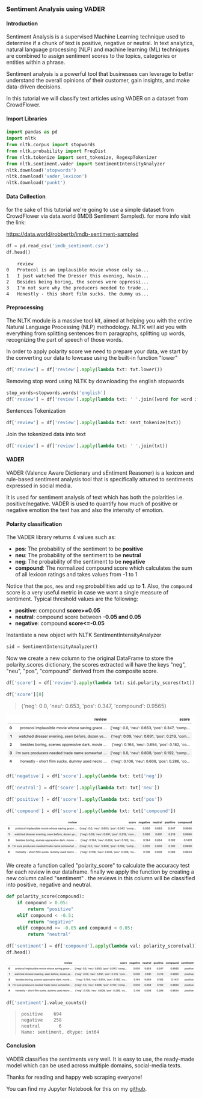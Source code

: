 ### Sentiment Analysis using VADER

#### Introduction

Sentiment Analysis is a supervised Machine Learning technique used to determine if a chunk of text is positive, negative or neutral. In text analytics, natural language processing (NLP) and machine learning (ML) techniques are combined to assign sentiment scores to the topics, categories or entities within a phrase.

Sentiment analysis is a powerful tool that businesses can leverage to better understand the overall opinions of their customer, gain insights, and make data-driven decisions.

In this tutorial we will classify text articles using VADER on a dataset from CrowdFlower.

#### Import Libraries

```python
import pandas as pd
import nltk
from nltk.corpus import stopwords
from nltk.probability import FreqDist
from nltk.tokenize import sent_tokenize, RegexpTokenizer
from nltk.sentiment.vader import SentimentIntensityAnalyzer
nltk.download('stopwords')
nltk.download('vader_lexicon')
nltk.download('punkt')
```

#### Data Collection

for the sake of this tutorial we're going to use a simple dataset from CrowdFlower via data.world (IMDB Sentiment Sampled). for more info visit the  link:

https://data.world/robbertb/imdb-sentiment-sampled

```python
df = pd.read_csv('imdb_sentiment.csv')
df.head()
```

```
	review
0	Protocol is an implausible movie whose only sa...
1	I just watched The Dresser this evening, havin...
2	Besides being boring, the scenes were oppressi...
3	I'm not sure why the producers needed to trade...
4	Honestly - this short film sucks. the dummy us...
```

#### Preprocessing

The NLTK module is a massive tool kit, aimed at helping you with the entire Natural Language Processing (NLP) methodology. NLTK will aid you with everything from splitting sentences from paragraphs, splitting up words, recognizing the part of speech of those words.

In order to apply polarity score we need to prepare your data, we start by the converting our data to lowcase using the built-in function "lower" 

```python
df['review'] = df['review'].apply(lambda txt: txt.lower())
```

Removing stop word using NLTK  by downloading the english stopwords

```python
stop_words=stopwords.words('english')
df['review'] = df['review'].apply(lambda txt: ' '.join([word for word in txt.split() if word not in stop_words]))
```

Sentences Tokenization

```python
df['review'] = df['review'].apply(lambda txt: sent_tokenize(txt))
```

Join the tokenized data into text

```python
df['review'] = df['review'].apply(lambda txt: ' '.join(txt))
```

#### VADER

VADER (Valence Aware Dictionary and sEntiment Reasoner) is a lexicon and rule-based sentiment analysis tool that is specifically attuned to sentiments expressed in social media. 

It is used for sentiment analysis of text which has both the polarities i.e. positive/negative. VADER is used to quantify how much of positive or negative emotion the text has and also the intensity of emotion.

#### Polarity classification

The VADER library returns 4 values such as:

- **pos**: The probability of the sentiment to be **positive**
- **neu**: The probability of the sentiment to be **neutral**
- **neg**: The probability of the sentiment to be **negative**
- **compound**: The normalized compound score which calculates the sum of all lexicon ratings and takes values from -1 to 1

Notice that the `pos`, `neu` and `neg` probabilities add up to **1**. Also, the `compound` score is a very useful metric in case we want a single measure of sentiment. Typical threshold values are the following:

- **positive**: compound **score>=0.05**
- **neutral**: compound score between **-0.05 and 0.05**
- **negative**: compound **score<=-0.05**



Instantiate a new object with NLTK SentimentIntensityAnalyzer

```python
sid = SentimentIntensityAnalyzer()
```

Now we create a new column to the original DataFrame to store the polarity_scores dictionary, the scores extracted will have the keys "neg", "neu", "pos", "compound"  derived from the composite score.

```python
df['score'] = df['review'].apply(lambda txt: sid.polarity_scores(txt))
```

```python
df['score'][0]
```

> {'neg': 0.0, 'neu': 0.653, 'pos': 0.347, 'compound': 0.9565}

<img src="https://raw.githubusercontent.com/akladyous/sentiment-analysis-using-vader/main/img/score.png" style="zoom:50%;"/>

```python
df['negative'] = df['score'].apply(lambda txt: txt['neg'])
```

```python
df['neutral'] = df['score'].apply(lambda txt: txt['neu'])
```

```python
df['positive'] = df['score'].apply(lambda txt: txt['pos'])
```

```python
df['compound'] = df['score'].apply(lambda txt: txt['compound'])
```

<img src="https://raw.githubusercontent.com/akladyous/sentiment-analysis-using-vader/main/img/compound.png" style="zoom:50%;" />

We create a function called "polarity_score" to calculate the accuracy test for each review in our dataframe. finally we apply the function by  creating a new column called "sentiment" . the reviews in this column will be classified into positive, negative and neutral.

```python
def polarity_score(compound):
    if compound > 0.05:
        return "positive"
    elif compound < -0.5:
        return "negative"
    elif compound >= -0.05 and compound < 0.05:
        return "neutral"
```

```python
df['sentiment'] = df['compound'].apply(lambda val: polarity_score(val))
df.head()
```

<img src="https://raw.githubusercontent.com/akladyous/sentiment-analysis-using-vader/main/img/sentiment.png" style="zoom:50%;" />

```python
df['sentiment'].value_counts()
```

> ```
> positive    694
> negative    258
> neutral       6
> Name: sentiment, dtype: int64
> ```



#### Conclusion

VADER classifies the sentiments very well. It is easy to use, the ready-made model which can be used across multiple domains, social-media texts.



Thanks for reading and happy web scraping everyone!

You can find my Jupyter Notebook for this on my [github](https://github.com/akladyous/sentiment-analysis-using-vader).